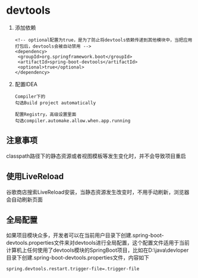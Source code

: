 # devtools

1. 添加依赖

   ```
   <!-- optional配置为true，是为了防止将devtools依赖传递到其他模块中，当把应用打包后，devtools会被自动禁用 -->
   <dependency>    
   	<groupId>org.springframework.boot</groupId>    
   	<artifactId>spring-boot-devtools</artifactId>    
   	<optional>true</optional>
   </dependency>
   ```

2. 配置IDEA

   ```
   Compiler下的
   勾选Build project automatically
   
   配置Registry，高级设置里面
   勾选compiler.automake.allow.when.app.running
   ```



## 注意事项

classpath路径下的静态资源或者视图模板等发生变化时，并不会导致项目重启



## 使用LiveReload

谷歌商店搜索LiveReload安装，当静态资源发生改变时，不用手动刷新，浏览器会自动刷新页面



## 全局配置

如果项目模块众多，开发者可以在当前用户目录下创建.spring-boot-devtools.properties文件来对devtools进行全局配置，这个配置文件适用于当前计算机上任何使用了devtools模块的SpringBoot项目，比如在D:\java\devloper 目录下创建.spring-boot-devtools.properties文件，内容如下

```
spring.devtools.restart.trigger-file=.trigger-file
```

